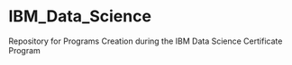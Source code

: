 # IBM_Data_Science
Repository for Programs Creation during the IBM Data Science Certificate Program
